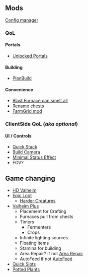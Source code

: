 
## Mods
[Config manager](https://valheim.thunderstore.io/package/Azumatt/Official_BepInEx_ConfigurationManager/17.0.0/)

### QoL

#### Portals
- [Unlocked Portals](https://valheim.thunderstore.io/package/Crystal/ProperPortals/1.2.2/)

#### Building
- [PlanBuild](https://valheim.thunderstore.io/package/MathiasDecrock/PlanBuild/)

#### Convenience
- [Blast Furnace can smelt all](https://valheim.thunderstore.io/package/SpaceDrive/BlastFurnaceAllOres/)
- [Rename chests](https://valheim.thunderstore.io/package/GemHunter1/CustomChestName/1.1.0/)
- [FarmGrid mod](https://valheim.thunderstore.io/package/Nexus/FarmGrid/)

### ClientSide QoL (_aka optional_)
#### UI / Controls
- [Quick Stack](https://valheim.thunderstore.io/package/Goldenrevolver/Quick_Stack_Store_Sort_Trash_Restock/1.2.4/)
- [Build Camera](https://valheim.thunderstore.io/package/gittywithexcitement/Build_Camera/1.6.1/)
- [Minimal Status Effect](https://valheim.thunderstore.io/package/RandyKnapp/MinimalStatusEffects/)
- FOV?


## Game changing
- [HD Valheim](https://www.nexusmods.com/valheim/mods/302)
-  [Epic Loot](https://valheim.thunderstore.io/package/RandyKnapp/EpicLoot/)
	- [Harder Creatures](https://valheim.thunderstore.io/package/Smoothbrain/CreatureLevelAndLootControl/)
- [Valheim Plus](https://valheim.thunderstore.io/package/ValheimPlus/ValheimPlus/)
	- Placement for Crafting
	- Furnaces pull from chests
	- Timers
		- Fermenters
		- Crops
	- Infinite lighting sources
	- Floating items
	- Stamina for building
	- Area Repair? if not [Area Repair](https://valheim.thunderstore.io/package/Azumatt/AzuAreaRepair/1.0.1/)
	- AutoFeed if not [AutoFeed](https://valheim.thunderstore.io/package/aedenthorn_nexus/AutoFeed/)
- [Quick Slots](https://valheim.thunderstore.io/package/RandyKnapp/EquipmentAndQuickSlots/2.1.1/)
- [Potted Plants](https://www.nexusmods.com/valheim/mods/931)

